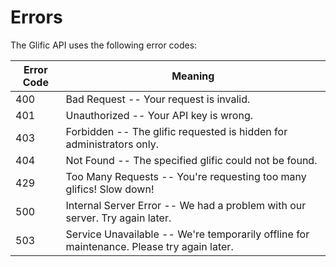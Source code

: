 # Errors

The Glific API uses the following error codes:

Error Code | Meaning
---------- | -------
400 | Bad Request -- Your request is invalid.
401 | Unauthorized -- Your API key is wrong.
403 | Forbidden -- The glific requested is hidden for administrators only.
404 | Not Found -- The specified glific could not be found.
429 | Too Many Requests -- You're requesting too many glifics! Slow down!
500 | Internal Server Error -- We had a problem with our server. Try again later.
503 | Service Unavailable -- We're temporarily offline for maintenance. Please try again later.
